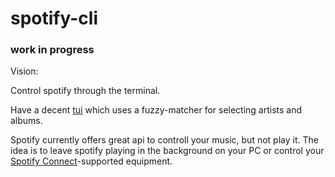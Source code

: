 # spotify-cli

### work in progress


Vision:

Control spotify through the terminal.

Have a decent [tui](https://github.com/fdehau/tui-rs) which uses a fuzzy-matcher for selecting artists and albums.

Spotify currently offers great api to controll your music, but not play it. The idea is to leave spotify playing
in the background on your PC or control your [Spotify Connect](https://www.spotify.com/au/connect/)-supported equipment.
